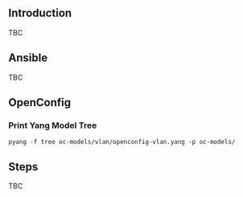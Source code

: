 ## Introduction
TBC

## Ansible
TBC

## OpenConfig
### Print Yang Model Tree
```
pyang -f tree oc-models/vlan/openconfig-vlan.yang -p oc-models/
```
## Steps
TBC
